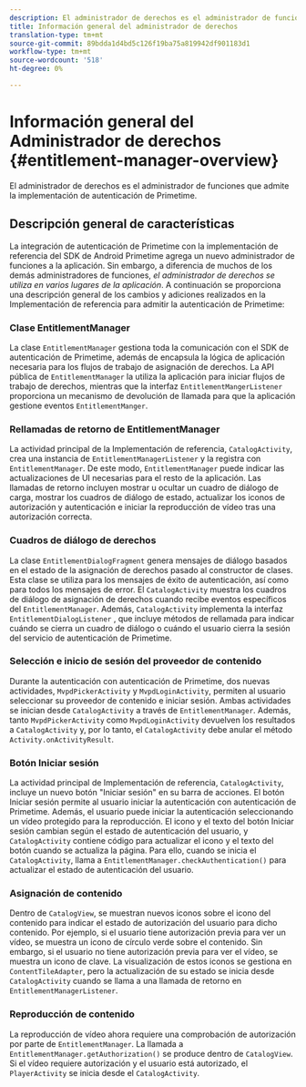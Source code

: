 ```yaml
---
description: El administrador de derechos es el administrador de funciones que admite la implementación de autenticación de Primetime.
title: Información general del administrador de derechos
translation-type: tm+mt
source-git-commit: 89bdda1d4bd5c126f19ba75a819942df901183d1
workflow-type: tm+mt
source-wordcount: '518'
ht-degree: 0%

---
```



# Información general del Administrador de derechos {#entitlement-manager-overview}

El administrador de derechos es el administrador de funciones que admite la implementación de autenticación de Primetime.

## Descripción general de características

La integración de autenticación de Primetime con la implementación de referencia del SDK de Android Primetime agrega un nuevo administrador de funciones a la aplicación. Sin embargo, a diferencia de muchos de los demás administradores de funciones, *el administrador de derechos se utiliza en varios lugares de la aplicación*. A continuación se proporciona una descripción general de los cambios y adiciones realizados en la Implementación de referencia para admitir la autenticación de Primetime:

### Clase EntitlementManager

La clase `EntitlementManager` gestiona toda la comunicación con el SDK de autenticación de Primetime, además de encapsula la lógica de aplicación necesaria para los flujos de trabajo de asignación de derechos. La API pública de `EntitlementManager` la utiliza la aplicación para iniciar flujos de trabajo de derechos, mientras que la interfaz `EntitlementMangerListener` proporciona un mecanismo de devolución de llamada para que la aplicación gestione eventos `EntitlementManger`.

### Rellamadas de retorno de EntitlementManager

La actividad principal de la Implementación de referencia, `CatalogActivity`, crea una instancia de `EntitlementManagerListener` y la registra con `EntitlementManager`. De este modo, `EntitlementManager` puede indicar las actualizaciones de UI necesarias para el resto de la aplicación. Las llamadas de retorno incluyen mostrar u ocultar un cuadro de diálogo de carga, mostrar los cuadros de diálogo de estado, actualizar los iconos de autorización y autenticación e iniciar la reproducción de vídeo tras una autorización correcta.

### Cuadros de diálogo de derechos

La clase `EntitlementDialogFragment` genera mensajes de diálogo basados en el estado de la asignación de derechos pasado al constructor de clases. Esta clase se utiliza para los mensajes de éxito de autenticación, así como para todos los mensajes de error. El `CatalogActivity` muestra los cuadros de diálogo de asignación de derechos cuando recibe eventos específicos del `EntitlementManager`. Además, `CatalogActivity` implementa la interfaz `EntitlementDialogListener` , que incluye métodos de rellamada para indicar cuándo se cierra un cuadro de diálogo o cuándo el usuario cierra la sesión del servicio de autenticación de Primetime.

### Selección e inicio de sesión del proveedor de contenido

Durante la autenticación con autenticación de Primetime, dos nuevas actividades, `MvpdPickerActivity` y `MvpdLoginActivity`, permiten al usuario seleccionar su proveedor de contenido e iniciar sesión. Ambas actividades se inician desde `CatalogActivity` a través de `EntitlementManager`. Además, tanto `MvpdPickerActivity` como `MvpdLoginActivity` devuelven los resultados a `CatalogActivity` y, por lo tanto, el `CatalogActivity` debe anular el método `Activity.onActivityResult`.

### Botón Iniciar sesión

La actividad principal de Implementación de referencia, `CatalogActivity`, incluye un nuevo botón &quot;Iniciar sesión&quot; en su barra de acciones. El botón Iniciar sesión permite al usuario iniciar la autenticación con autenticación de Primetime. Además, el usuario puede iniciar la autenticación seleccionando un vídeo protegido para la reproducción. El icono y el texto del botón Iniciar sesión cambian según el estado de autenticación del usuario, y `CatalogActivity` contiene código para actualizar el icono y el texto del botón cuando se actualiza la página. Para ello, cuando se inicia el `CatalogActivity`, llama a `EntitlementManager.checkAuthentication()` para actualizar el estado de autenticación del usuario.

### Asignación de contenido

Dentro de `CatalogView`, se muestran nuevos iconos sobre el icono del contenido para indicar el estado de autorización del usuario para dicho contenido. Por ejemplo, si el usuario tiene autorización previa para ver un vídeo, se muestra un icono de círculo verde sobre el contenido. Sin embargo, si el usuario no tiene autorización previa para ver el vídeo, se muestra un icono de clave. La visualización de estos iconos se gestiona en `ContentTileAdapter`, pero la actualización de su estado se inicia desde `CatalogActivity` cuando se llama a una llamada de retorno en `EntitlementManagerListener`.

### Reproducción de contenido

La reproducción de vídeo ahora requiere una comprobación de autorización por parte de `EntitlementManager`. La llamada a `EntitlementManager.getAuthorization()` se produce dentro de `CatalogView`. Si el vídeo requiere autorización y el usuario está autorizado, el `PlayerActivity` se inicia desde el `CatalogActivity`.

